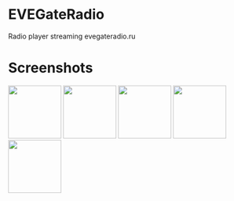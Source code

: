 # EVEGateRadio
Radio player streaming evegateradio.ru

# Screenshots
<img src="https://raw.githubusercontent.com/Hexakosioihexekontahex/radio-player/master/screenshot/main.jpg" width="108"/>
<img src="https://raw.githubusercontent.com/Hexakosioihexekontahex/radio-player/master/screenshot/menu.jpg" width="108"/>
<img src="https://raw.githubusercontent.com/Hexakosioihexekontahex/radio-player/master/screenshot/history.jpg" width="108"/>
<img src="https://raw.githubusercontent.com/Hexakosioihexekontahex/radio-player/master/screenshot/comms.jpg" width="108"/>
<img src="https://raw.githubusercontent.com/Hexakosioihexekontahex/radio-player/master/screenshot/notification.jpg" width="108"/>
